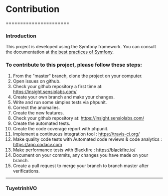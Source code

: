 # Contribution
======================

### Introduction

This project is developed using the Symfony framework. You can consult the documentation at [the best practices of Symfony](https://symfony.com/doc/3.4/best_practices/index.html).

### To contribute to this project, please follow these steps:

1. From the "master" branch, clone the project on your computer.
2. Open issues on github.
3. Check your github repository a first time at: https://insight.sensiolabs.com/ 
4. Create your own branch and make your changes.
5. Write and run some simples tests via phpunit.
6. Correct the anomalies.
7. Create the new features.
8. Check your github repository at: https://insight.sensiolabs.com/
8. Create the automated tests.
9. Create the code coverage report with phpunit.
10. Implement a continuous integration tool : https://travis-ci.org/
11. Make quality code tests with Automated code reviews & code analytics : https://app.codacy.com
12. Make performance tests with Blackfire : https://blackfire.io/
13. Document on your commits, any changes you have made on your branch.
14. Create a pull request to merge your branch to branch master after verifications.


 --------------
 
 ### TuyetrinhVO